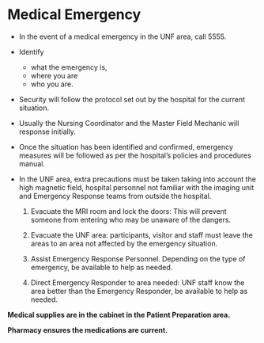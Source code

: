 # Medical Emergency

-   In the event of a medical emergency in the UNF area, call 5555.
-   Identify
	-  what the emergency is, 
	-  where you are
	- who you are.

-   Security will follow the protocol set out by the hospital for the current situation.

-   Usually the Nursing Coordinator and the Master Field Mechanic will response initially. 
-   Once the situation has been identified and confirmed, emergency measures will be followed as per the hospital’s policies and procedures manual.

-  In the UNF area, extra precautions must be taken taking into account the high magnetic field, hospital personnel not familiar with the imaging unit and Emergency Response teams from outside the hospital.

	1.  Evacuate the MRI room and lock the doors: This will prevent someone from entering who may be unaware of the dangers.

	2.  Evacuate the UNF area:
participants, visitor and staff must leave the areas to an area not affected by the emergency situation.

	3. Assist Emergency Response Personnel.
	Depending on the type of emergency, be available to help as needed.
	4.  Direct Emergency Responder to area needed:
UNF staff know the area better than the Emergency Responder, be available to help as needed.

**Medical supplies are in the cabinet in the Patient Preparation area.**

**Pharmacy ensures the medications are current.**